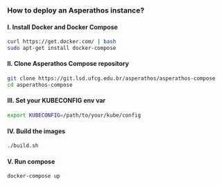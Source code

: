 ### How to deploy an Asperathos instance?

#### I. Install Docker and Docker Compose
```bash
curl https://get.docker.com/ | bash
sudo apt-get install docker-compose
```
#### II. Clone Asperathos Compose repository
```bash
git clone https://git.lsd.ufcg.edu.br/asperathos/asperathos-compose
cd asperathos-compose
```
#### III. Set your KUBECONFIG env var
```bash
export KUBECONFIG=/path/to/your/kube/config
```
#### IV. Build the images
```bash
./build.sh
```
#### V. Run compose
```bash
docker-compose up
```
